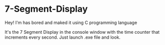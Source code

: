# 7-Segment-Display
Hey! I'm has bored and maked it using C programming language

It's the 7 Segment Display in the console window with the time counter that increments every second. Just launch .exe file and look.
